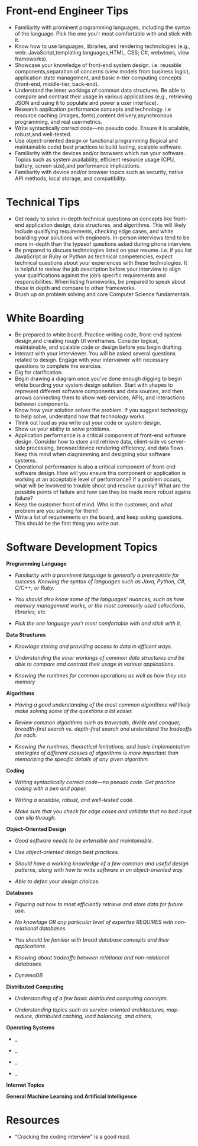 # Front-end Engineer Tips
* Familiarity with prominent programming languages, including the syntax of the language. Pick the one you'r most comfortable with and stick with it.
* Know how to use languages, libraries, and rendering technologies (e.g., web: JavaScript,templating languages,HTML, CSS; C#, webviews, view frameworks).
* Showcase your knowledge of front-end system design. i.e. reusable components,separation of concerns (view models from business logic), application state management, and basic n-tier computing concepts (front-end, middle-tier, back-end).
* Understand the inner workings of common data structures. Be able to compare and contrast their usage in various applications (e.g., retrieving JSON and using it to populate and power a user interface).
* Research application performance concepts and technology. i.e resource caching (images, fonts),content delivery,asynchronous programming, and real usermetrics.
* Write syntactically correct code—no pseudo code. Ensure it is scalable, robust,and well-tested.
* Use object-oriented design or functional programming (logical and maintainable code) best practices to build lasting, scalable software.
* Familiarity with the devices and/or browsers which run your software. Topics such as system availability, efficient resource usage (CPU, battery, screen size),and performance implications.
* Familiarity with device and/or browser topics such as security, native API methods, local storage, and compatibility.

# Technical Tips
* Get ready to solve in-depth technical questions on concepts like front-end application design, data structures, and algorithms. This will likely include qualifying requirements, checking edge cases, and white boarding your solutions with engineers. In-person interviews tend to be more in-depth than the typesof questions asked during phone interview.
* Be prepared to discuss technologies listed on your resume. i.e. if you list JavaScript or Ruby or Python as technical competencies, expect technical questions about your experiences with these technologies. It is helpful to review the job
description before your interview to align your qualifications against the job’s specific requirements and responsibilities. When listing frameworks, be prepared to speak about these in depth and compare to other frameworks.
* Brush up on problem solving and core Computer Science fundamentals.

# White Boarding
* Be prepared to white board. Practice writing code, front-end system design,and creating rough UI wireframes. Consider logical, maintainable, and scalable code or design before you begin drafting.
* Interact with your interviewer. You will be asked several questions related to design. Engage with your interviewer
with necessary questions to complete the exercise.
* Dig for clarification.
* Begin drawing a diagram once you've done enough digging to begin white boarding your system design solution. Start with shapes to represent different software components and data sources, and then arrows connecting them to show web services,
APIs, and interactions between components.
* Know how your solution solves the problem. If you suggest technology to help solve, understand how that technology works.
* Think out loud as you write out your code or system design.
* Show us your ability to solve problems.
* Application performance is a critical component of front-end software design. Consider how to store and retrieve data, client-side vs server-side processing, browser/device rendering efficiency, and data flows. Keep this mind when diagramming and designing your software systems.
* Operational performance is also a critical component of front-end software design. How will you ensure this component or application is working at an acceptable level of performance? If a problem occurs, what will be involved to trouble shoot and resolve quickly? What are the possible points of failure and how can they be made more robust agains failure?
* Keep the customer front of mind. Who is the customer, and what problem are you solving for them?
* Write a list of requirements on the board, and keep asking questions. This should be the first thing you write out.
# Software Development Topics
**Programming Language**

* _Familarity with a prominent language is generally a prerequisite for success. Knowing the syntax of languages such as Java, Python, C#, C/C++, or Ruby._

* _You should also know some of the languages’ nuances, such as how memory management works, or the most commonly used collections, libraries, etc._

 * _Pick the one language you'r most comfortable  with and stick with it._

**Data Structures**
* _Knowlage storing and providing access to data in efficent ways._

* _Understanding the inner workings of common data structures and be able to compare and contrast their usage in various applications._

* _Knowing the runtimes for common operations as well as how they use memory_

**Algorithms**
 
* _Having a good understanding of the most common algorithms will likely make solving some of the questions a lot easier._

* _Review common algorithms such as traversals, divide and conquer, breadth-first search vs. depth-first search and understand the tradeoffs for each._

* _Knowing the runtimes, theoretical limitations, and basic implementation strategies of different classes of algorithms is more important than memorizing the specific details of any given algorithm._

**Coding**

* _Writing syntactically correct code—no pseudo code. Get practice coding with a pen and paper._

* _Writing a scalable, robust, and well-tested code._

* _Make sure that you check for edge cases and validate that no bad input can slip through._

**Object-Oriented Design**

* _Good software needs to be extensible and maintainable._

* _Use object-oriented design best practices._ 

* _Should have a working knowledge of a few common and useful design patterns, along with how to write software in an object-oriented way._

* _Able to defen your design choices._

**Databases**

* _Figuring out how to most efficiently retrieve and store data for future use._

* _No knowlage OR any particular level of expertise REQUIRES with non-relational databases._

* _You should be familiar with broad database concepts and their applications._

* _Knowing about tradeoffs between relational and non-relational databases._
 
* _DynamoDB_

**Distributed Computing**

* _Understanding of a few basic distributed computing concepts._

* _Understanding topics such as service-oriented architectures, map-reduce, distributed caching, load balancing, and others,_

**Operating Systems**

* _

* _

* _

* _



**Internet Topics**

**General Machine Learning and Artificial Intelligence** 

# Resources
* “Cracking the coding interview” is a good read.


